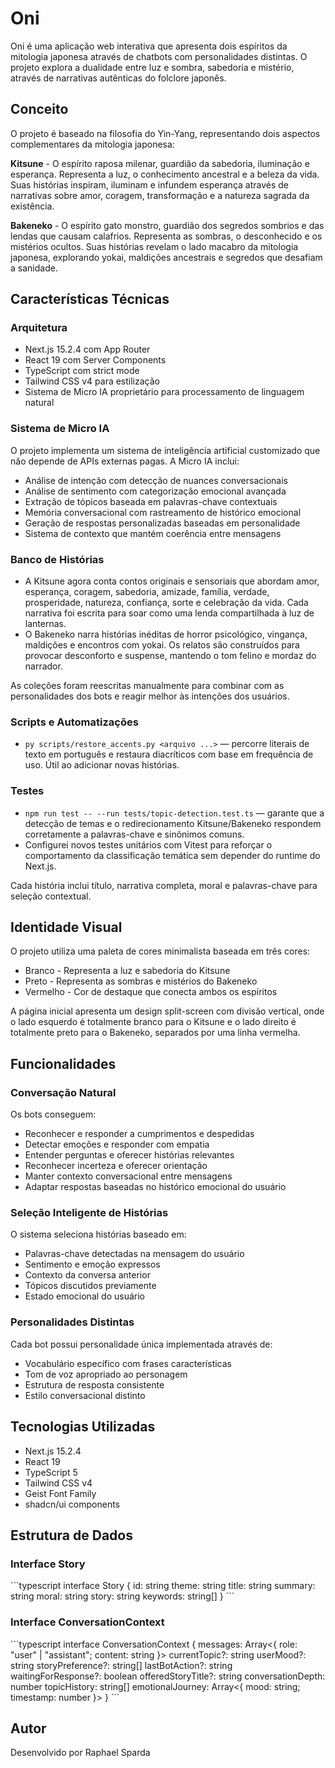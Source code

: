 # Oni 

Oni é uma aplicação web interativa que apresenta dois espíritos da mitologia japonesa através de chatbots com personalidades distintas. O projeto explora a dualidade entre luz e sombra, sabedoria e mistério, através de narrativas autênticas do folclore japonês.

## Conceito

O projeto é baseado na filosofia do Yin-Yang, representando dois aspectos complementares da mitologia japonesa:

**Kitsune** - O espírito raposa milenar, guardião da sabedoria, iluminação e esperança. Representa a luz, o conhecimento ancestral e a beleza da vida. Suas histórias inspiram, iluminam e infundem esperança através de narrativas sobre amor, coragem, transformação e a natureza sagrada da existência.

**Bakeneko** - O espírito gato monstro, guardião dos segredos sombrios e das lendas que causam calafrios. Representa as sombras, o desconhecido e os mistérios ocultos. Suas histórias revelam o lado macabro da mitologia japonesa, explorando yokai, maldições ancestrais e segredos que desafiam a sanidade.

## Características Técnicas

### Arquitetura

- Next.js 15.2.4 com App Router
- React 19 com Server Components
- TypeScript com strict mode
- Tailwind CSS v4 para estilização
- Sistema de Micro IA proprietário para processamento de linguagem natural

### Sistema de Micro IA

O projeto implementa um sistema de inteligência artificial customizado que não depende de APIs externas pagas. A Micro IA inclui:

- Análise de intenção com detecção de nuances conversacionais
- Análise de sentimento com categorização emocional avançada
- Extração de tópicos baseada em palavras-chave contextuais
- Memória conversacional com rastreamento de histórico emocional
- Geração de respostas personalizadas baseadas em personalidade
- Sistema de contexto que mantém coerência entre mensagens

### Banco de Histórias

- A Kitsune agora conta contos originais e sensoriais que abordam amor, esperança, coragem, sabedoria, amizade, família, verdade, prosperidade, natureza, confiança, sorte e celebração da vida. Cada narrativa foi escrita para soar como uma lenda compartilhada à luz de lanternas.
- O Bakeneko narra histórias inéditas de horror psicológico, vingança, maldições e encontros com yokai. Os relatos são construídos para provocar desconforto e suspense, mantendo o tom felino e mordaz do narrador.

As coleções foram reescritas manualmente para combinar com as personalidades dos bots e reagir melhor às intenções dos usuários.

### Scripts e Automatizações

- `py scripts/restore_accents.py <arquivo ...>` — percorre literais de texto em português e restaura diacríticos com base em frequência de uso. Útil ao adicionar novas histórias.

### Testes

- `npm run test -- --run tests/topic-detection.test.ts` — garante que a detecção de temas e o redirecionamento Kitsune/Bakeneko respondem corretamente a palavras-chave e sinônimos comuns.
- Configurei novos testes unitários com Vitest para reforçar o comportamento da classificação temática sem depender do runtime do Next.js.

Cada história inclui título, narrativa completa, moral e palavras-chave para seleção contextual.


## Identidade Visual

O projeto utiliza uma paleta de cores minimalista baseada em três cores:

- Branco - Representa a luz e sabedoria do Kitsune
- Preto - Representa as sombras e mistérios do Bakeneko
- Vermelho - Cor de destaque que conecta ambos os espíritos

A página inicial apresenta um design split-screen com divisão vertical, onde o lado esquerdo é totalmente branco para o Kitsune e o lado direito é totalmente preto para o Bakeneko, separados por uma linha vermelha.

## Funcionalidades

### Conversação Natural

Os bots conseguem:

- Reconhecer e responder a cumprimentos e despedidas
- Detectar emoções e responder com empatia
- Entender perguntas e oferecer histórias relevantes
- Reconhecer incerteza e oferecer orientação
- Manter contexto conversacional entre mensagens
- Adaptar respostas baseadas no histórico emocional do usuário

### Seleção Inteligente de Histórias

O sistema seleciona histórias baseado em:

- Palavras-chave detectadas na mensagem do usuário
- Sentimento e emoção expressos
- Contexto da conversa anterior
- Tópicos discutidos previamente
- Estado emocional do usuário

### Personalidades Distintas

Cada bot possui personalidade única implementada através de:

- Vocabulário específico com frases características
- Tom de voz apropriado ao personagem
- Estrutura de resposta consistente
- Estilo conversacional distinto

## Tecnologias Utilizadas

- Next.js 15.2.4
- React 19
- TypeScript 5
- Tailwind CSS v4
- Geist Font Family
- shadcn/ui components

## Estrutura de Dados

### Interface Story

\`\`\`typescript
interface Story {
  id: string
  theme: string
  title: string
  summary: string
  moral: string
  story: string
  keywords: string[]
}
\`\`\`

### Interface ConversationContext

\`\`\`typescript
interface ConversationContext {
  messages: Array<{ role: "user" | "assistant"; content: string }>
  currentTopic?: string
  userMood?: string
  storyPreference?: string[]
  lastBotAction?: string
  waitingForResponse?: boolean
  offeredStoryTitle?: string
  conversationDepth: number
  topicHistory: string[]
  emotionalJourney: Array<{ mood: string; timestamp: number }>
}
\`\`\`

## Autor

Desenvolvido por Raphael Sparda

